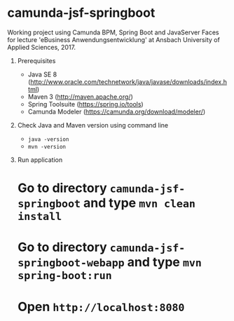 camunda-jsf-springboot
======================

Working project using Camunda BPM, Spring Boot and JavaServer Faces for lecture 'eBusiness Anwendungsentwicklung' at Ansbach University of Applied Sciences, 2017.

1) Prerequisites
   - Java SE 8 (http://www.oracle.com/technetwork/java/javase/downloads/index.html)
   - Maven 3 (http://maven.apache.org/)
   - Spring Toolsuite (https://spring.io/tools)
   - Camunda Modeler (https://camunda.org/download/modeler/)
   
2) Check Java and Maven version using command line
   - `java -version`
   - `mvn -version`

3) Run application
   # Go to directory `camunda-jsf-springboot` and type `mvn clean install`
   # Go to directory `camunda-jsf-springboot-webapp` and type `mvn spring-boot:run`
   # Open `http://localhost:8080`